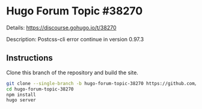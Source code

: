 # Hugo Forum Topic #38270

Details: <https://discourse.gohugo.io/t/38270>

Description: Postcss-cli error continue in version 0.97.3

## Instructions

Clone this branch of the repository and build the site.

```bash
git clone --single-branch -b hugo-forum-topic-38270 https://github.com/jmooring/hugo-testing hugo-forum-topic-38270
cd hugo-forum-topic-38270
npm install
hugo server
```
